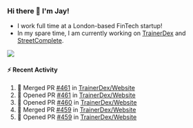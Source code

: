 ### Hi there 👋 I'm Jay!
* I work full time at a London-based FinTech startup!
* In my spare time, I am currently working on [TrainerDex](https://www.github.com/TrainerDex) and [StreetComplete](https://github.com/streetcomplete/StreetComplete).

[<img src="https://github-readme-stats.vercel.app/api/wakatime?username=TurnrDev&layout=compact&custom_title=Last 7 Days Language Breakdown" />](https://wakatime.com/@TurnrDev)  

#### :zap: Recent Activity
<!--START_SECTION:activity-->
1. 🎉 Merged PR [#461](https://github.com/TrainerDex/Website/pull/461) in [TrainerDex/Website](https://github.com/TrainerDex/Website)
2. 💪 Opened PR [#461](https://github.com/TrainerDex/Website/pull/461) in [TrainerDex/Website](https://github.com/TrainerDex/Website)
3. 💪 Opened PR [#460](https://github.com/TrainerDex/Website/pull/460) in [TrainerDex/Website](https://github.com/TrainerDex/Website)
4. 🎉 Merged PR [#459](https://github.com/TrainerDex/Website/pull/459) in [TrainerDex/Website](https://github.com/TrainerDex/Website)
5. 💪 Opened PR [#459](https://github.com/TrainerDex/Website/pull/459) in [TrainerDex/Website](https://github.com/TrainerDex/Website)
<!--END_SECTION:activity-->
